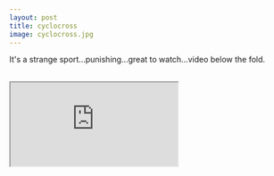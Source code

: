 ```yaml
---
layout: post
title: cyclocross
image: cyclocross.jpg
---
```


It's a strange sport...punishing...great to watch...video below the fold.

<!--more-->
<br/>
<iframe src="https://player.vimeo.com/video/30707709?title=0&amp;byline=0&amp;portrait=0"  webkitAllowFullScreen allowFullScreen></iframe>
